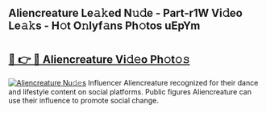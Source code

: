 ## Aliencreature Le𝚊𝚔ed N𝚞𝚍e - Part-r1W Vi𝚍eo Le𝚊𝚔s - H𝚘t O𝚗lyf𝚊ns Ph𝚘tos uEpYm

# <h2><a href="http://hf29yu5.feru.top/?c=Aliencreature">🔗 👉 🔴 Aliencreature Vi𝚍𝚎o Ph𝚘t𝚘𝚜</a></h2>

[![Aliencreature Nu𝚍𝚎s](https://i.imgur.com/0TWrTi3.gif)](http://hf29yu5.feru.top/?c=Aliencreature)
Influencer Aliencreature recognized for their dance and lifestyle content on social platforms. Public figures Aliencreature can use their influence to promote social change. 
